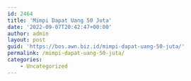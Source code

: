 ```yaml
---
id: 2464
title: 'Mimpi Dapat Uang 50 Juta'
date: '2022-09-07T20:42:47+00:00'
author: admin
layout: post
guid: 'https://bos.awn.biz.id/mimpi-dapat-uang-50-juta/'
permalink: /mimpi-dapat-uang-50-juta/
categories:
    - Uncategorized
---
```


